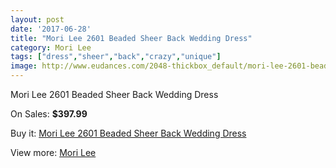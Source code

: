 ```yaml
---
layout: post
date: '2017-06-28'
title: "Mori Lee 2601 Beaded Sheer Back Wedding Dress"
category: Mori Lee
tags: ["dress","sheer","back","crazy","unique"]
image: http://www.eudances.com/2048-thickbox_default/mori-lee-2601-beaded-sheer-back-wedding-dress.jpg
---
```

Mori Lee 2601 Beaded Sheer Back Wedding Dress

On Sales: **$397.99**
<a href="https://www.eudances.com/en/mori-lee/695-mori-lee-2601-beaded-sheer-back-wedding-dress.html"><amp-img layout="responsive" width="600" height="600" src="//www.eudances.com/2048-thickbox_default/mori-lee-2601-beaded-sheer-back-wedding-dress.jpg" alt="Mori Lee 2601 Beaded Sheer Back Wedding Dress 0" /></a>
<a href="https://www.eudances.com/en/mori-lee/695-mori-lee-2601-beaded-sheer-back-wedding-dress.html"><amp-img layout="responsive" width="600" height="600" src="//www.eudances.com/2051-thickbox_default/mori-lee-2601-beaded-sheer-back-wedding-dress.jpg" alt="Mori Lee 2601 Beaded Sheer Back Wedding Dress 1" /></a>
<a href="https://www.eudances.com/en/mori-lee/695-mori-lee-2601-beaded-sheer-back-wedding-dress.html"><amp-img layout="responsive" width="600" height="600" src="//www.eudances.com/2050-thickbox_default/mori-lee-2601-beaded-sheer-back-wedding-dress.jpg" alt="Mori Lee 2601 Beaded Sheer Back Wedding Dress 2" /></a>
<a href="https://www.eudances.com/en/mori-lee/695-mori-lee-2601-beaded-sheer-back-wedding-dress.html"><amp-img layout="responsive" width="600" height="600" src="//www.eudances.com/2049-thickbox_default/mori-lee-2601-beaded-sheer-back-wedding-dress.jpg" alt="Mori Lee 2601 Beaded Sheer Back Wedding Dress 3" /></a>

Buy it: [Mori Lee 2601 Beaded Sheer Back Wedding Dress](https://www.eudances.com/en/mori-lee/695-mori-lee-2601-beaded-sheer-back-wedding-dress.html "Mori Lee 2601 Beaded Sheer Back Wedding Dress")

View more: [Mori Lee](https://www.eudances.com/en/9-mori-lee "Mori Lee")
